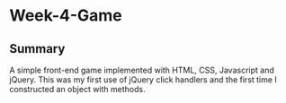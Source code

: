 # Week-4-Game

## Summary
A simple front-end game implemented with HTML, CSS, Javascript and jQuery.  This was my first use of jQuery click handlers and the first time I constructed an object with methods.
